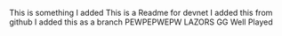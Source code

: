 This is something I added
This is a Readme for devnet
I added this from github
I added this as a branch
PEWPEPWEPW LAZORS
GG Well Played
